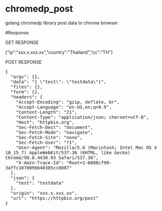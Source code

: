 # chromedp_post
golang chromedp library post data to chrome browser

#Response


GET RESPONSE
<html><head></head><body>{"ip":"xxx.x.xxx.xx","country":"Thailand","cc":"TH"}</body></html>


POST RESPONSE
<html><head></head><body><pre style="word-wrap: break-word; white-space: pre-wrap;">{
  "args": {}, 
  "data": "{ \"test\": \"testdata\"}", 
  "files": {}, 
  "form": {}, 
  "headers": {
    "Accept-Encoding": "gzip, deflate, br", 
    "Accept-Language": "en-US,en;q=0.9", 
    "Content-Length": "21", 
    "Content-Type": "application/json; charset=utf-8", 
    "Host": "httpbin.org", 
    "Sec-Fetch-Dest": "document", 
    "Sec-Fetch-Mode": "navigate", 
    "Sec-Fetch-Site": "none", 
    "Sec-Fetch-User": "?1", 
    "User-Agent": "Mozilla/5.0 (Macintosh; Intel Mac OS X 10_15_7) AppleWebKit/537.36 (KHTML, like Gecko) Chrome/90.0.4430.93 Safari/537.36", 
    "X-Amzn-Trace-Id": "Root=1-6088cf90-3affc1070096b40305cc8087"
  }, 
  "json": {
    "test": "testdata"
  }, 
  "origin": "xxx.x.xxx.xx", 
  "url": "https://httpbin.org/post"
}
</pre></body></html>